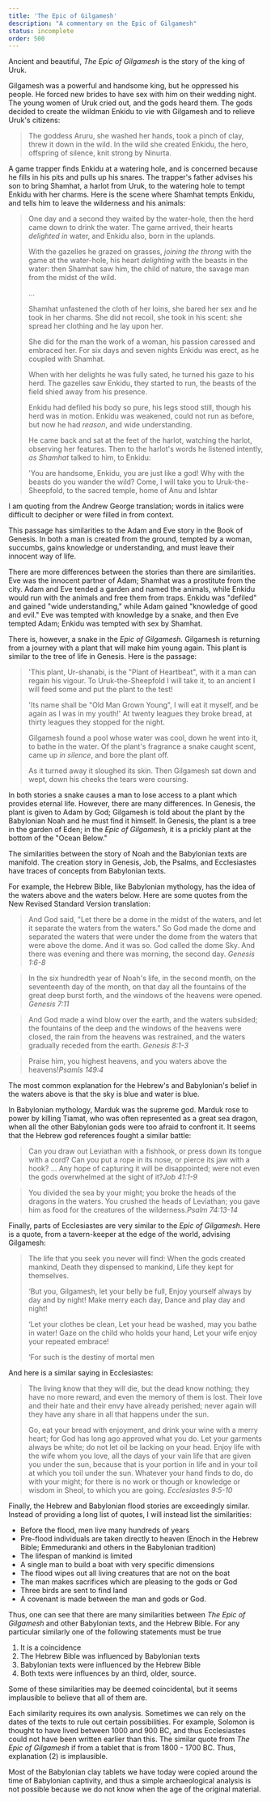 ```yaml
---
title: 'The Epic of Gilgamesh'
description: "A commentary on the Epic of Gilgamesh"
status: incomplete
order: 500
---
```


Ancient and beautiful, *The Epic of Gilgamesh* is the story of the king of Uruk.

Gilgamesh was a powerful and handsome king, but he oppressed his people.  He forced new brides to have sex with him on their wedding night.  The young women of Uruk cried out, and the gods heard them.  The gods decided to create the wildman Enkidu to vie with Gilgamesh and to relieve Uruk's citizens:

<blockquote class="poetry">The goddess Aruru, she washed her hands,
    took a pinch of clay, threw it down in the wild.
In the wild she created Enkidu, the hero,
    offspring of silence, knit strong by Ninurta.</blockquote>

A game trapper finds Enkidu at a watering hole, and is concerned because he fills in his pits and pulls up his snares.  The trapper's father advises his son to bring Shamhat, a harlot from Uruk, to the watering hole to tempt Enkidu with her charms.  Here is the scene where Shamhat tempts Enkidu, and tells him to leave the wilderness and his animals:

<blockquote class="poetry">One day and a second they waited by the water-hole,
    then the herd came down to drink the water.
The game arrived, their hearts <em>delighted in</em> water,
    and Enkidu also, born in the uplands.

With the gazelles he grazed on grasses,
    <em>joining the throng</em> with the game at the water-hole,
his heart <em>delighting</em> with the beasts in the water:
    then Shamhat saw him, the child of nature,
the savage man from the midst of the wild.

...

Shamhat unfastened the cloth of her loins,
    she bared her sex and he took in her charms.
She did not recoil, she took in his scent:
    she spread her clothing and he lay upon her.

She did for the man the work of a woman,
    his passion caressed and embraced her.
For six days and seven nights
    Enkidu was erect, as he coupled with Shamhat.

When with her delights he was fully sated,
    he turned his gaze to his herd.
The gazelles saw Enkidu, they started to run,
    the beasts of the field shied away from his presence.

Enkidu had defiled his body so pure,
    his legs stood still, though his herd was in motion.
Enkidu was weakened, could not run as before,
    but now he had <em>reason</em>, and wide understanding.

He came back and sat at the feet of the harlot,
    watching the harlot, observing her features.
Then to the harlot's words he listened intently,
    <em>as Shamhat</em> talked to him, to Enkidu:

'You are handsome, Enkidu, you are just like a god!
    Why with the beasts do you wander the wild?
Come, I will take you to Uruk-the-Sheepfold,
    to the sacred temple, home of Anu and Ishtar</blockquote>

I am quoting from the Andrew George translation; words in italics were difficult to decipher or were filled in from context.

This passage has similarities to the Adam and Eve story in the Book of Genesis.  In both a man is created from the ground, tempted by a woman, succumbs, gains knowledge or understanding, and must leave their innocent way of life.

There are more differences between the stories than there are similarities.  Eve was the innocent partner of Adam; Shamhat was a prostitute from the city.  Adam and Eve tended a garden and named the animals, while Enkidu would run with the animals and free them from traps.  Enkidu was "defiled" and gained "wide understanding," while Adam gained "knowledge of good and evil."  Eve was tempted with knowledge by a snake, and then Eve tempted Adam; Enkidu was tempted with sex by Shamhat.

There is, however, a snake in the *Epic of Gilgamesh.* Gilgamesh is returning from a journey with a plant that will make him young again.  This plant is similar to the tree of life in Genesis.  Here is the passage:

<blockquote class="poetry">'This plant, Ur-shanabi, is the "Plant of Heartbeat",
    with it a man can regain his vigour.
To Uruk-the-Sheepfold I will take it,
    to an ancient I will feed some and put the plant to the test!

'Its name shall be "Old Man Grown Young",
    I will eat it myself, and be again as I was in my youth!'
At twenty leagues they broke bread,
    at thirty leagues they stopped for the night.

Gilgamesh found a pool whose water was cool,
    down he went into it, to bathe in the water.
Of the plant's fragrance a snake caught scent,
    came up <em>in silence</em>, and bore the plant off.

As it turned away it sloughed its skin.
    Then Gilgamesh sat down and wept,
down his cheeks the tears were coursing.</blockquote>

In both stories a snake causes a man to lose access to a plant which provides eternal life.  However, there are many differences.  In Genesis, the plant is given to Adam by God; Gilgamesh is told about the plant by the Babylonian Noah and he must find it himself.  In Genesis, the plant is a tree in the garden of Eden; in the *Epic of Gilgamesh,* it is a prickly plant at the bottom of the "Ocean Below."

The similarities between the story of Noah and the Babylonian texts are manifold.  The creation story in Genesis, Job, the Psalms, and Ecclesiastes have traces of concepts from Babylonian texts.

For example, the Hebrew Bible, like Babylonian mythology, has the idea of the waters above and the waters below.  Here are some quotes from the New Revised Standard Version translation:

> And God said, "Let there be a dome in the midst of the waters, and let it separate the waters from the waters."  So God made the dome and separated the waters that were under the dome from the waters that were above the dome.  And it was so.  God called the dome Sky.  And there was evening and there was morning, the second day. <cite>Genesis 1:6-8</cite>

> In the six hundredth year of Noah's life, in the second month, on the seventeenth day of the month, on that day all the fountains of the great deep burst forth, and the windows of the heavens were opened. <cite>Genesis 7:11</cite>

> And God made a wind blow over the earth, and the waters subsided; the fountains of the deep and the windows of the heavens were closed, the rain from the heavens was restrained, and the waters gradually receded from the earth. <cite>Genesis 8:1-3</cite>

<blockquote class="poetry">Praise him, you highest heavens,
    and you waters above the heavens!<cite>Psamls 149:4</cite></blockquote>

The most common explanation for the Hebrew's and Babylonian's belief in the waters above is that the sky is blue and water is blue.

In Babylonian mythology, Marduk was the supreme god.  Marduk rose to power by killing Tiamat, who was often represented as a great sea dragon, when all the other Babylonian gods were too afraid to confront it.  It seems that the Hebrew god references fought a similar battle:

<blockquote class="poetry">Can you draw out Leviathan with a fishhook,
    or press down its tongue with a cord?
Can you put a rope in its nose,
    or pierce its jaw with a hook?
...
Any hope of capturing it will be disappointed;
    were not even the gods overwhelmed at the sight of it?<cite>Job 41:1-9</cite></blockquote>

<blockquote class="poetry">You divided the sea by your might;
    you broke the heads of the dragons in the waters.
You crushed the heads of Leviathan;
    you gave him as food for the creatures of the wilderness.<cite>Psalm 74:13-14</cite></blockquote>

Finally, parts of Ecclesiastes are very similar to the *Epic of Gilgamesh*.  Here is a quote, from a tavern-keeper at the edge of the world, advising Gilgamesh:

<blockquote class="poetry">The life that you seek you never will find:
    When the gods created mankind,
Death they dispensed to mankind,
    Life they kept for themselves.

‘But you, Gilgamesh, let your belly be full,
    Enjoy yourself always by day and by night!
Make merry each day,
    Dance and play day and night!

‘Let your clothes be clean,
    Let your head be washed, may you bathe in water!
Gaze on the child who holds your hand,
    Let your wife enjoy your repeated embrace!

‘For such is the destiny of mortal men</blockquote>

And here is a similar saying in Ecclesiastes:

> The living know that they will die, but the dead know nothing; they have no more reward, and even the memory of them is lost.  Their love and their hate and their envy have already perished; never again will they have any share in all that happens under the sun.
>
> Go, eat your bread with enjoyment, and drink your wine with a merry heart; for God has long ago approved what you do.  Let your garments always be white; do not let oil be lacking on your head.  Enjoy life with the wife whom you love, all the days of your vain life that are given you under the sun, because that is your portion in life and in your toil at which you toil under the sun.  Whatever your hand finds to do, do with your might; for there is no work or though or knowledge or wisdom in Sheol, to which you are going. <cite>Ecclesiastes 9:5-10</cite>

Finally, the Hebrew and Babylonian flood stories are exceedingly similar.  Instead of providing a long list of quotes, I will instead list the similarities:

- Before the flood, men live many hundreds of years
- Pre-flood individuals are taken directly to heaven (Enoch in the Hebrew Bible; Emmeduranki and others in the Babylonian tradition)
- The lifespan of mankind is limited
- A single man to build a boat with very specific dimensions
- The flood wipes out all living creatures that are not on the boat
- The man makes sacrifices which are pleasing to the gods or God
- Three birds are sent to find land
- A covenant is made between the man and gods or God.

Thus, one can see that there are many similarities between *The Epic of Gilgamesh* and other Babylonian texts, and the Hebrew Bible.  For any particular similarly one of the following statements must be true

1. It is a coincidence
2. The Hebrew Bible was influenced by Babylonian texts
3. Babylonian texts were influenced by the Hebrew Bible
4. Both texts were influences by an third, older, source.

Some of these similarities may be deemed coincidental, but it seems implausible to believe that all of them are.

Each similarity requires its own analysis.  Sometimes we can rely on the dates of the texts to rule out certain possibilities.  For example, Solomon is thought to have lived between 1000 and 900 BC, and thus Ecclesiastes could not have been written earlier than this.  The similar quote from *The Epic of Gilgamesh* if from a tablet that is from 1800 - 1700 BC.  Thus, explanation (2) is implausible.

Most of the Babylonian clay tablets we have today were copied around the time of Babylonian captivity, and thus a simple archaeological analysis is not possible because we do not know when the age of the original material.
